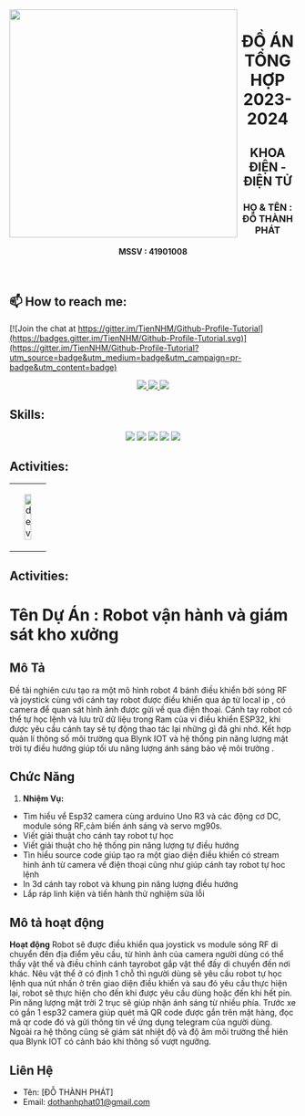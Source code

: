 <img align="left" width="400" src="https://github.githubassets.com/images/modules/profile/profile-first-repo.svg">
<h1 align="center">ĐỒ ÁN TỔNG HỢP 2023-2024</h1>
<p align="center">
  <h2 align="center">KHOA ĐIỆN - ĐIỆN TỬ </h2> 
  <h3 align="center">HỌ & TÊN : ĐỖ THÀNH PHÁT</h3>
  <h4 align="center">MSSV : 41901008</h4
</p>

<br />

## 📫 How to reach me:

[![Join the chat at https://gitter.im/TienNHM/Github-Profile-Tutorial](https://badges.gitter.im/TienNHM/Github-Profile-Tutorial.svg)](https://gitter.im/TienNHM/Github-Profile-Tutorial?utm_source=badge&utm_medium=badge&utm_campaign=pr-badge&utm_content=badge)

<p align="center">
  <a href="https://www.linkedin.com/in/%C4%91%E1%BB%97-th%C3%A0nh-ph%C3%A1t-1a2673278/" target="_blank">
    <img src="https://img.icons8.com/fluent/48/000000/linkedin.png"/>
  </a>
  <a href="https://www.facebook.com/coi.phat.779" alt="Facebook">
    <img src="https://img.icons8.com/fluent/48/000000/facebook-new.png" target="_blank" />
  </a> 
  <a href="mailto:dothanhphat01@gmail.com" alt="Email">
    <img src="https://img.icons8.com/fluent/48/000000/mailing.png"/>
  </a>
</p>

## Skills:
<p align="center">
  <img src="https://img.icons8.com/fluency/48/c-plus-plus-logo.png" /> 
  <img src="https://img.icons8.com/fluent/48/000000/matlab.png"/>
  <img src="https://img.icons8.com/color/48/000000/visual-studio-code-2019.png"/>
  <img src="https://img.icons8.com/ios/50/ms-word.png"/>
  <img src="https://img.icons8.com/ios/50/ms-excel.png"/>

</p>

## Activities: 

<table style="width:100%;">
  <tr>
    </td>
    <td>
      <p align="center"> 
        <img src="https://camo.githubusercontent.com/7de37139d0b4c1ce40865e799b446c0e963a3dd8fb68d239707237c40604fa3d/68747470733a2f2f63646e2e6472696262626c652e636f6d2f75736572732f3733303730332f73637265656e73686f74732f363538313234332f6176656e746f2e676966" alt="dev" width="50%"/>
      </p>
    </td>
  </tr>
</table>

## Activities:
# Tên Dự Án : Robot vận hành và giám sát kho xưởng

## Mô Tả

Đề tài nghiên cưu tạo ra một mô hình robot 4 bánh điều khiển bởi sóng RF và joystick cùng với cánh tay robot được điều khiển qua áp từ local ip , có camera để quan sát hình ảnh được gửi về qua điện thoại. Cánh tay robot có thể tự học lệnh và lưu trữ dữ liệu trong Ram của vi điều khiển ESP32, khi được yêu cầu cánh tay sẽ tự động thao tác lại những gì đã ghi nhớ. Kết hợp quản lí thông số môi trường qua Blynk IOT và hệ thống pin năng lượng mặt trời tự điều hướng giúp tối ưu năng lượng ánh sáng bảo vệ môi trường . 

## Chức Năng

1. **Nhiệm Vụ:** 
- Tìm hiểu vể Esp32 camera cùng arduino Uno R3 và các động cơ DC, module sóng RF,cảm biến ánh sáng và servo mg90s. 
- Viết giải thuật cho cánh tay robot tự học
- Viết giải thuật cho hệ thống pin năng lượng tự điều hướng
- Tìn hiểu source code giúp tạo ra một giao diện điều khiển có stream hình ảnh từ camera về điện thoại cũng như giúp cánh tay robot tự hoc lệnh
- In 3d cánh tay robot và khung pin năng lượng điều hướng 
- Lắp ráp linh kiện và tiến hành thử nghiệm sửa lỗi 

## Mô tả hoạt động


**Hoạt động** Robot sẽ được điều khiển qua joystick vs module sóng RF di chuyển đến địa điểm yêu cầu, từ hình ảnh của camera người dùng có thể thấy vật thể và điều chỉnh cánh tayrobot gắp vật thể đấy di chuyển đến nơi khác. Nêu vật thể ở có định 1 chỗ thì người dùng sẽ yêu cầu robot tự học lệnh qua nút nhấn ở trên giao diện điều khiển và sau đó yêu cầu thực hiện lại, robot sẽ thực hiện cho đến khi được yêu cầu dùng hoặc đến khi hết pin. Pin năng lượng mặt trời 2 trục sẽ giúp nhận ánh sáng từ nhiều phía. Trước xe có gắn 1 esp32 camera giúp quét mã QR code được gắn trên mặt hàng, đọc mã qr code đó và gửi thông tin về ứng dụng telegram của người dùng. Ngoài ra hệ thông cũng sẽ giám sát nhiệt độ và độ âm môi trường thể hiên qua Blynk IOT có cảnh báo khi thông số vượt ngưỡng.   

## Liên Hệ

- Tên: [ĐỖ THÀNH PHÁT]
- Email: dothanhphat01@gmail.com

